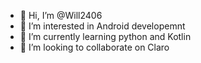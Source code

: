 - 👋 Hi, I’m @Will2406
- 👀 I’m interested in Android developemnt
- 🌱 I’m currently learning python and Kotlin
- 💞️ I’m looking to collaborate on Claro

<!---
Will2406/Will2406 is a ✨ special ✨ repository because its `README.md` (this file) appears on your GitHub profile.
You can click the Preview link to take a look at your changes.
--->
